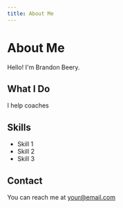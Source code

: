 ```yaml
---
title: About Me
---
```


# About Me

Hello! I'm Brandon Beery.
## What I Do

I help coaches

## Skills

- Skill 1
- Skill 2
- Skill 3

## Contact

You can reach me at [your@email.com](mailto:your@email.com) 
